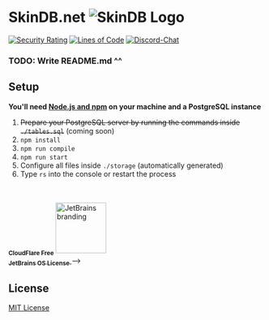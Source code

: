 # SkinDB.net ![SkinDB Logo](https://cdn.discordapp.com/attachments/611940958568841227/702661407677612162/SkinDB-48px.png)
[![Security Rating](https://sonarcloud.io/api/project_badges/measure?project=SkinDB_SkinDB.net&metric=security_rating)](https://sonarcloud.io/dashboard?id=SkinDB_SkinDB.net)
[![Lines of Code](https://sonarcloud.io/api/project_badges/measure?project=SkinDB_SkinDB.net&metric=ncloc)](https://sonarcloud.io/dashboard?id=SkinDB_SkinDB.net)
[![Discord-Chat](https://img.shields.io/discord/344982818863972352?label=Discord&logo=discord&logoColor=white)](https://sprax.me/discord)

### TODO: Write README.md ^^
<!-- Copied from my Project Api.Sprax2013.de Needs to be rewritten when the code is done -->


<!-- Api.Sprax2013.de or *SpraxAPI* for short is a collection of different public APIs that everyone can use.

SpraxAPI started as a private API in PHP to ensure my projects keep working without hitting the rate limit for some APIs. As soon as I discoverd [Node.js](https://nodejs.org/), I quickly felt confident that my API can handle requests from the public (performance and security). And currently servers over 2,000,000 request a month (as of the 4th May 2020).

You currently can request all sort of Minecraft related things without hitting any rate limitations.
My API achieves this thanks to CloudFlare and internal caching of responses. Additionally, you can request processed version of this data. For example Skins upgraded to the 1.8 format (64x64 pixels) or a rendered Version of it (3D coming soon!).

The API is currently under a complete recode to improve readability and maintainability. This allows me to add new features more easily and reduce duplicate code. Thanks to TypeScript I can even reduce the amount of errors in production. I took this opportunity to introduce breaking changes (if you are new to SpraxAPI, don't worry: No more breaking changes will be introduced).

### Another API for Minecraft?
Yes, but did you use any of the known other ones? Only allowing UUIDs, caching for multiple minutes not allowing for accurate data in some use cases? Or even response times and raw body size?

They are not bad but they could be better. So I'm offering a public and Open Source Version of it, trying to not cause too much traffic (Mojang has to pay bills too!) while providing an helpful and easy to use API.

I'm currently working on SkinDB. It will make great use of this API and provide an intuitive interface for people who don't want to use this API or don't know how.


### What about privacy?
It aims to be highly transparent to everyone.
Thanks to this transparency it is easily compliant with most data protection laws e.g. the **[GDPR](https://en.wikipedia.org/wiki/General_Data_Protection_Regulation)**.

This API provides data in JSON format. I can't even display an ad in some corner if I wanted to. *(consider supporting me on [Patreon](https://www.patreon.com/bePatron?u=11714503&redirect_uri=https%3A%2F%2Fgithub.com%2FSprax2013%2FApi.Sprax2013.de))* -->


## Setup
**You'll need [Node.js and npm](https://nodejs.org/en/download/package-manager/) on your machine and a PostgreSQL instance**

1. ~~Prepare your PostgreSQL server by running the commands inside `./tables.sql`~~ (coming soon)
2. `npm install`
3. `npm run compile`
4. `npm run start`
4. Configure all files inside `./storage` (automatically generated)
6. Type `rs` into the console or restart the process


<!-- ## Thanks To... ✨
<table>
  <tr>
    <td>
      <a href="https://github.com/JNSAPH" title="Made and helped with design related stuff">
        <img src="https://avatars3.githubusercontent.com/u/35976079?s=460&u=8396273e500a483dcc85c05eb596d828f3b1252d&v=4" width="100px" alt="JNSAPH GitHub-Logo"><!--
        --><br><!--
        --><sub>🎨<b>JonasAlpha</b></sub>
      </a>
    </td>
    <td>
      <a href="https://github.com/NudelErde" title="Made 3D rendering possible">
        <img src="https://avatars3.githubusercontent.com/u/37987062?s=460&u=7e054b47133d5cf44f1c9d31a7eb289a380a526b&v=4" width="100px" alt="NudelErde GitHub-Logo"><!--
        --><br><!--
        --><sub>💻<b>NudelErde</b></sub>
      </a>
    </td>
    <td>
      <a href="https://github.com/InventivetalentDev" title="MineSkin-API and dev-version of the Front-End">
        <img src="https://avatars1.githubusercontent.com/u/6525296?s=460&u=ffafe7393d83f3a026dee14141fdcea8962c4d16&v=4" width="100px" alt="InventivetalentDev GitHub-Logo"><!--
        --><br><!--
        --><sub>🔧<b>InventivetalentDev</b></sub>
      </a>
    </td>
  </tr>
</table>

<table>
  <tr>
    <td>
      <a href="https://www.cloudflare.com/" title="Improve API Performance and Security">
        <img src="https://www.cloudflare.com/img/logo-cloudflare-dark.svg" width="100px" alt="CloudFlare branding"><!--
        --><br><!--
        --><sub><b>CloudFlare Free</b></sub>
      </a>
    </td>
    <td>
      <a href="https://www.jetbrains.com/" title="Provide greate Tools/IDEs to use">
        <img src="https://i.imgur.com/RISnfij.png" width="100px"  alt="JetBrains branding"><!--
        --><br><!--
        --><sub><b>JetBrains OS License</b></sub>
      </a>
    </td>
  </tr>
</table> -->

## License
[MIT License](./LICENSE)
